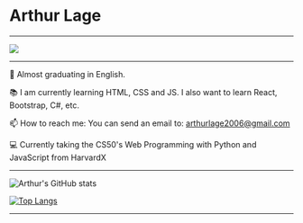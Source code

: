 # Arthur Lage

---

<img src="https://gist.githubusercontent.com/rowhitswami/8e1b262ffc0f2368890b72fbe26bacb5/raw/068f8cb8d21e579e5d46f75918c64eeaf97f19a0/hello.gif">

---

🎒 Almost graduating in English.

📚 I am currently learning HTML, CSS and JS. I also want to learn React, Bootstrap, C#, etc.

📫 How to reach me: You can send an email to: arthurlage2006@gmail.com

💻 Currently taking the CS50's Web Programming with Python and JavaScript from HarvardX 

---

![Arthur's GitHub stats](https://github-readme-stats.vercel.app/api?username=arthur-lage&show_icons=true&theme=tokyonight)

[![Top Langs](https://github-readme-stats.vercel.app/api/top-langs/?username=anuraghazra&layout=compact&theme=tokyonight)](https://github.com/anuraghazra/github-readme-stats)

---

